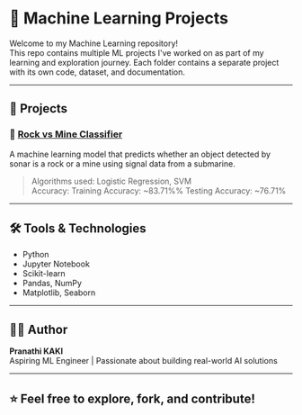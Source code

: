 # 🧠 Machine Learning Projects

Welcome to my Machine Learning repository!  
This repo contains multiple ML projects I've worked on as part of my learning and exploration journey. Each folder contains a separate project with its own code, dataset, and documentation.

---

## 📂 Projects

### 🔸 [Rock vs Mine Classifier](./Rock_vs_Mine/)
A machine learning model that predicts whether an object detected by sonar is a rock or a mine using signal data from a submarine.

> Algorithms used: Logistic Regression, SVM  
> Accuracy:
>  Training Accuracy: ~83.71%%
>  Testing Accuracy: ~76.71%

---

## 🛠️ Tools & Technologies
- Python
- Jupyter Notebook
- Scikit-learn
- Pandas, NumPy
- Matplotlib, Seaborn

---

## 👩‍💻 Author

**Pranathi KAKI**  
Aspiring ML Engineer | Passionate about building real-world AI solutions

---

## ⭐️ Feel free to explore, fork, and contribute!
